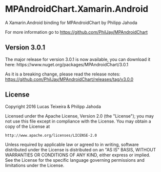 # MPAndroidChart.Xamarin.Android
A Xamarin.Android binding for MPAndroidChart by Philipp Jahoda

For more information go to https://github.com/PhilJay/MPAndroidChart

<h2>Version 3.0.1</h2>
The major release for version 3.0.1 is now available, you can download it here: https://www.nuget.org/packages/MPAndroidChart/3.0.1

As it is a breaking change, please read the release notes: https://github.com/PhilJay/MPAndroidChart/releases/tag/v3.0.0

<h2>License</h2>
Copyright 2016 Lucas Teixeira & Philipp Jahoda

Licensed under the Apache License, Version 2.0 (the "License");
you may not use this file except in compliance with the License.
You may obtain a copy of the License at

    http://www.apache.org/licenses/LICENSE-2.0

Unless required by applicable law or agreed to in writing, software
distributed under the License is distributed on an "AS IS" BASIS,
WITHOUT WARRANTIES OR CONDITIONS OF ANY KIND, either express or implied.
See the License for the specific language governing permissions and
limitations under the License.
